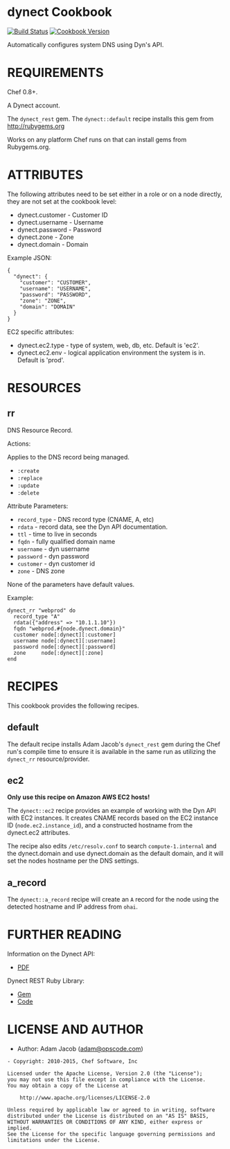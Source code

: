dynect Cookbook
===============

[![Build Status](https://travis-ci.org/chef-cookbooks/dynect.svg?branch=master)](https://travis-ci.org/chef-cookbooks/dynect)
[![Cookbook Version](https://img.shields.io/cookbook/v/dynect.svg)](https://supermarket.chef.io/cookbooks/dynect)


Automatically configures system DNS using Dyn's API.

REQUIREMENTS
============

Chef 0.8+.

A Dynect account.

The `dynect_rest` gem. The `dynect::default` recipe installs this gem from http://rubygems.org

Works on any platform Chef runs on that can install gems from Rubygems.org.

ATTRIBUTES
==========

The following attributes need to be set either in a role or on a node directly, they are not set at the cookbook level:

* dynect.customer - Customer ID
* dynect.username - Username
* dynect.password - Password
* dynect.zone - Zone
* dynect.domain - Domain

Example JSON:

    {
      "dynect": {
        "customer": "CUSTOMER",
        "username": "USERNAME",
        "password": "PASSWORD",
        "zone": "ZONE",
        "domain": "DOMAIN"
      }
    }

EC2 specific attributes:

* dynect.ec2.type - type of system, web, db, etc. Default is 'ec2'.
* dynect.ec2.env - logical application environment the system is in. Default is 'prod'.

RESOURCES
=========

rr
--

DNS Resource Record.

Actions:

Applies to the DNS record being managed.

* `:create`
* `:replace`
* `:update`
* `:delete`

Attribute Parameters:

* `record_type` - DNS record type (CNAME, A, etc)
* `rdata` - record data, see the Dyn API documentation.
* `ttl` - time to live in seconds
* `fqdn` - fully qualified domain name
* `username` - dyn username
* `password` - dyn password
* `customer` - dyn customer id
* `zone` - DNS zone

None of the parameters have default values.

Example:

    dynect_rr "webprod" do
      record_type "A"
      rdata({"address" => "10.1.1.10"})
      fqdn "webprod.#{node.dynect.domain}"
      customer node[:dynect][:customer]
      username node[:dynect][:username]
      password node[:dynect][:password]
      zone     node[:dynect][:zone]
    end

RECIPES
=======

This cookbook provides the following recipes.

default
-------

The default recipe installs Adam Jacob's `dynect_rest` gem during the Chef run's compile time to ensure it is available in the same run as utilizing the `dynect_rr` resource/provider.

ec2
---

**Only use this recipe on Amazon AWS EC2 hosts!**

The `dynect::ec2` recipe provides an example of working with the Dyn API with EC2 instances. It creates CNAME records based on the EC2 instance ID (`node.ec2.instance_id`), and a constructed hostname from the dynect.ec2 attributes.

The recipe also edits `/etc/resolv.conf` to search `compute-1.internal` and the dynect.domain and use dynect.domain as the default domain, and it will set the nodes hostname per the DNS settings.

a_record
--------

The `dynect::a_record` recipe will create an `A` record for the node using the detected hostname and IP address from `ohai`.

FURTHER READING
===============

Information on the Dynect API:

* [PDF](http://cdn.dyndns.com/pdf/Dynect-API.pdf)

Dynect REST Ruby Library:

* [Gem](http://rubygems.org/gems/dynect_rest)
* [Code](http://github.com/adamhjk/dynect_rest)

LICENSE AND AUTHOR
==================

- Author: Adam Jacob (<adam@opscode.com>)
```text
- Copyright: 2010-2015, Chef Software, Inc

Licensed under the Apache License, Version 2.0 (the "License");
you may not use this file except in compliance with the License.
You may obtain a copy of the License at

    http://www.apache.org/licenses/LICENSE-2.0

Unless required by applicable law or agreed to in writing, software
distributed under the License is distributed on an "AS IS" BASIS,
WITHOUT WARRANTIES OR CONDITIONS OF ANY KIND, either express or implied.
See the License for the specific language governing permissions and
limitations under the License.
```
